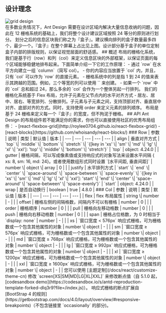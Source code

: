 ## 设计理念
<div class="grid-demo">
  <img draggable="false" src="https://gw.alipayobjects.com/zos/bmw-prod/9189c9ef-c601-40dc-9960-c11dbb681888.svg" alt="grid design" />
</div>
在多数业务情况下，Ant Design 需要在设计区域内解决大量信息收纳的问题，因此在 12 栅格系统的基础上，我们将整个设计建议区域按照 24 等分的原则进行划分。
划分之后的信息区块我们称之为『盒子』。建议横向排列的盒子数量最多四个，最少一个。『盒子』在整个屏幕上占比见上图。设计部分基于盒子的单位定制盒子内部的排版规则，以保证视觉层面的舒适感。
## 概述
布局的栅格化系统，我们是基于行（row）和列（col）来定义信息区块的外部框架，以保证页面的每个区域能够稳健地排布起来。下面简单介绍一下它的工作原理：
- 通过 `row` 在水平方向建立一组 `column`（简写 col）。
- 你的内容应当放置于 `col` 内，并且，只有 `col` 可以作为 `row` 的直接元素。
- 栅格系统中的列是指 1 到 24 的值来表示其跨越的范围。例如，三个等宽的列可以使用 `<Col span={8} />` 来创建。
- 如果一个 `row` 中的 `col` 总和超过 24，那么多余的 `col` 会作为一个整体另起一行排列。
我们的栅格化系统基于 Flex 布局，允许子元素在父节点内的水平对齐方式 - 居左、居中、居右、等宽排列、分散排列。子元素与子元素之间，支持顶部对齐、垂直居中对齐、底部对齐的方式。同时，支持使用 order 来定义元素的排列顺序。
布局是基于 24 栅格来定义每一个『盒子』的宽度，但不拘泥于栅格。
## API
Ant Design 的布局组件若不能满足你的需求，你也可以直接使用社区的优秀布局组件：
- [react-flexbox-grid](http://roylee0704.github.io/react-flexbox-grid/)
- [react-blocks](https://github.com/whoisandy/react-blocks/)
### Row
| 参数 | 说明 | 类型 | 默认值 | 版本 |
| --- | --- | --- | --- | --- |
| align | 垂直对齐方式 | `top` \| `middle` \| `bottom` \| `stretch` \| `{[key in 'xs' \| 'sm' \| 'md' \| 'lg' \| 'xl' \| 'xxl']: 'top' \| 'middle' \| 'bottom' \| 'stretch'}` | `top` | object: 4.24.0 |
| gutter | 栅格间隔，可以写成像素值或支持响应式的对象写法来设置水平间隔 { xs: 8, sm: 16, md: 24}。或者使用数组形式同时设置 `[水平间距, 垂直间距]` | number \| object \| array | 0 |  |
| justify | 水平排列方式 | `start` \| `end` \| `center` \| `space-around` \| `space-between` \| `space-evenly` \| `{[key in 'xs' \| 'sm' \| 'md' \| 'lg' \| 'xl' \| 'xxl']: 'start' \| 'end' \| 'center' \| 'space-around' \| 'space-between' \| 'space-evenly'}` | `start` | object: 4.24.0 |
| wrap | 是否自动换行 | boolean | true | 4.8.0 |
### Col
| 参数 | 说明 | 类型 | 默认值 | 版本 |
| --- | --- | --- | --- | --- |
| flex | flex 布局属性 | string \| number | - |  |
| offset | 栅格左侧的间隔格数，间隔内不可以有栅格 | number | 0 |  |
| order | 栅格顺序 | number | 0 |  |
| pull | 栅格向左移动格数 | number | 0 |  |
| push | 栅格向右移动格数 | number | 0 |  |
| span | 栅格占位格数，为 0 时相当于 `display: none` | number | - |  |
| xs | `窗口宽度 < 576px` 响应式栅格，可为栅格数或一个包含其他属性的对象 | number \| object | - |  |
| sm | `窗口宽度 ≥ 576px` 响应式栅格，可为栅格数或一个包含其他属性的对象 | number \| object | - |  |
| md | `窗口宽度 ≥ 768px` 响应式栅格，可为栅格数或一个包含其他属性的对象 | number \| object | - |  |
| lg | `窗口宽度 ≥ 992px` 响应式栅格，可为栅格数或一个包含其他属性的对象 | number \| object | - |  |
| xl | `窗口宽度 ≥ 1200px` 响应式栅格，可为栅格数或一个包含其他属性的对象 | number \| object | - |  |
| xxl | `窗口宽度 ≥ 1600px` 响应式栅格，可为栅格数或一个包含其他属性的对象 | number \| object | - |  |
您可以使用 [主题定制](/docs/react/customize-theme-cn) 修改 `screen[XS|SM|MD|LG|XL|XXL]` 来修改断点值（自 5.1.0 起，[codesandbox demo](https://codesandbox.io/s/antd-reproduction-template-forked-dlq3r9?file=/index.js)）。
响应式栅格的断点扩展自 [BootStrap 4 的规则](https://getbootstrap.com/docs/4.0/layout/overview/#responsive-breakpoints)（不包含链接里 `occasionally` 的部分)。
